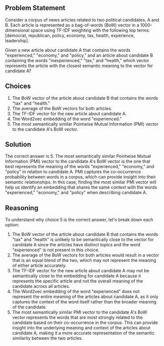 ## Problem Statement

Consider a corpus of news articles related to two political candidates, A and B. Each article is represented as a bag-of-words (BoW) vector in a 1000-dimensional space using TF-IDF weighting with the following top terms: [democrat, republican, policy, economy, tax, health, experience, leadership].

Given a new article about candidate A that contains the words "experienced," "economy," and "policy," and an article about candidate B containing the words "inexperienced," "tax," and "health," which vector represents the article with the closest semantic meaning to the vector for candidate A?

## Choices

1. The BoW vector of the article about candidate B that contains the words "tax" and "health."
2. The average of the BoW vectors for both articles.
3. The TF-IDF vector for the new article about candidate A.
4. The Word2vec embedding of the word "experienced."
5. The most semantically similar Pointwise Mutual Information (PMI) vector to the candidate A's BoW vector.

## Solution

The correct answer is 5. The most semantically similar Pointwise Mutual Information (PMI) vector to the candidate A's BoW vector is the one that best represents the meaning of the words "experienced," "economy," and "policy" in relation to candidate A. PMI captures the co-occurrence probability between words in a corpus, which can provide insight into their semantic relationships. In this case, finding the most similar PMI vector will help us identify an embedding that shares the same context with the words "experienced," "economy," and "policy" when describing candidate A.

## Reasoning

To understand why choice 5 is the correct answer, let's break down each option:

1. The BoW vector of the article about candidate B that contains the words "tax" and "health" is unlikely to be semantically close to the vector for candidate A since the articles have distinct topics and the word "experienced" is not present in this choice.
2. The average of the BoW vectors for both articles would result in a vector that is an equal blend of the two, which may not represent the meaning of either article accurately.
3. The TF-IDF vector for the new article about candidate A may not be semantically close to the embedding for candidate A because it represents the specific article and not the overall meaning of the candidate across all articles.
4. The Word2vec embedding of the word "experienced" does not represent the entire meaning of the articles about candidate A, as it only captures the context of the word itself rather than the broader meaning of the candidate.
5. The most semantically similar PMI vector to the candidate A's BoW vector represents the words that are most strongly related to the candidate based on their co-occurrence in the corpus. This can provide insight into the underlying meaning and context of the articles about candidate A, making it a more accurate representation of the semantic similarity between the two articles.